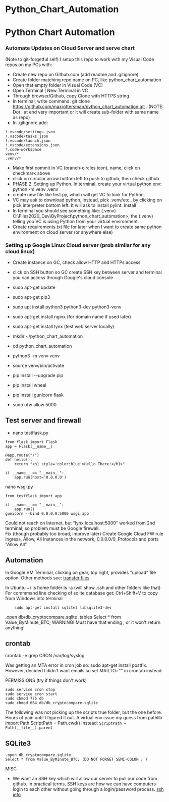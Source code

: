 # Python_Chart_Automation

# Python Chart Automation
### Automate Updates on Cloud Server and serve chart

(Note to git-forgetful self) I setup this repo to work with my Visual Code repos on my PCs with:

- Create new repo on Github.com (add readme and .gitignore)
- Create folder matching repo name on PC, like python_chart_automation
- Open that empty folder in Visual Code (VC)
- Open Terminal | New Terminal in VC
- Through browser/Github, copy Clone with HTTPS string
- In terminal, write command:
	git clone https://github.com/maxrottersman/python_chart_automation.git .
	(NOTE: Dot . at end very important or it will create sub-folder with same name as repo)
- In .gitignore add:
```.vscode/*
!.vscode/settings.json
!.vscode/tasks.json
!.vscode/launch.json
!.vscode/extensions.json
*.code-workspace
venv/*
.venv/*
```
- Make first commit in VC (branch-circles icon), name, click on checkmark above
- click on circular arrow bottom left to push to github, then check github
- PHASE 2: Setting up Python. In terminal, create your virtual python env: python -m venv .venv
- create new file like test.py, which will get VC to look for Python.
- VC may ask to download python, instead, pick .venv/etc.. by clicking on pick interpreter bottom left.  It will ask to install pylint.  Install
- In terminal you should see something like: (.venv) C:\Files2020_Dev\ByProject\python_chart_automation>, the (.venv) telling you VC is using Python from your virtual environment. 
- Create requirements.txt file for later when I want to create same python environment on cloud server (or anywhere else)

### Setting up Google Linux Cloud server (prob similar for any cloud linux)
- Create instance on GC, check allow HTTP and HTTPs access
- click on SSH button so GC create SSH key between server and terminal you can access through Google's cloud console
- sudo apt-get update
- sudo apt-get pip3
- sudo apt install python3 python3-dev python3-venv
- sudo apt-get install nginx (for domain name if used later)
- sudo apt-get install lynx (test web server locally)

- mkdir ~/python_chart_automation
- cd python_chart_automation
- python3 -m venv venv
- source venv/bin/activate

- pip install --upgrade pip
- pip install wheel
- pip install gunicorn flask
- sudo ufw allow 5000

## Test server and firewall
- nano testflask.py
```
from flask import Flask
app = Flask(__name__)

@app.route("/")
def hello():
    return "<h1 style='color:blue'>Hello There!</h1>"

if __name__ == "__main__":
    app.run(host='0.0.0.0')
```
nano wsgi.py
```
from testflask import app

if __name__ == "__main__":
    app.run()
gunicorn --bind 0.0.0.0:5000 wsgi:app
```
Could not reach on Internet, but "lynx localhost:5000" worked from 2nd terminal, so problem must be Google firewall.  
Fix (though probably too broad, improve later)  Create Google Cloud FW rule Ingress, Allow, All Instances in the network, 0.0.0.0/0, Protocols and ports "Allow All"

## Automation
In Google VM Terminal, clicking on gear, top right, provides "upload" file option.  Other methods see: [transfer files](https://cloud.google.com/compute/docs/instances/transfer-files)

In Ubuntu
~/ is home folder
ls -a (will show .ssh and other folders like that)
For commmand line checking of sqlite database get:
Ctrl+Shift+V to copy from Windows into terminal
```
    sudo apt-get install sqlite3 libsqlite3-dev
```
.open db/db_cryptocompare.sqlite
.tables
Select * from Value_ByMinute_BTC; 
WARNING! Must have that ending ; or it won't return anything!

## crontab

crontab -e
grep CRON /var/log/syslog

Was getting an MTA error in cron job so: sudo apt-get install postfix. However, decided I didn't want emails so set MAILTO="" in crontab instead

PERMISSIONS (try if things don't work)
```chmod u+x apitest.py
sudo service cron stop
sudo service cron start
sudo chmod 775 db
sudo chmod 664 db/db_cryptocompare.sqlite
```


The following was not picking up the scripts true folder,
but the one before.  Hours of pain until I figured it out.
A virtual env issue my guess
from pathlib import Path
ScriptPath = Path.cwd()
Instead:
```ScriptPath = Path(__file__).parent```

## SQLite3
```
.open db_cryptocompare.sqlite
Select * from Value_ByMinute_BTC; (DO NOT FORGET SEMI-COLON ; )
 ```


MISC

- We want an SSH key which will allow our server to pull our code from github.  In practical terms, SSH keys are how we can have computers login to each other without going through a login/password process. [ssh info](https://www.ssh.com/ssh/keygen)

